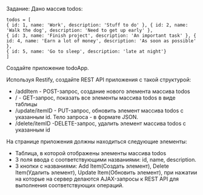  Задание:
Дано массив todos:
```
todos = [
{ id: 1, name: 'Work', description: 'Stuff to do' }, { id: 2, name: 'Walk the dog', description: 'Need to get up early' },
{ id: 3, name: 'Finish project', description: 'An important task' }, { id: 4, name: 'Earn a lot of money', description: 'As soon as possible' },
{ id: 5, name: 'Go to sleep', description: 'late at night'}
]
```
Создайте приложение todoApp.

Используя Restify, создайте REST API приложения с такой структурой:
* /addItem - POST-запрос, создание нового элемента массива todos
* / - GET-запрос, показать все элементы массива todos в виде таблицы
* /update/itemID - PUT-запрос, обновить элемент массива todos с указанным id. Тело
запроса - в формате JSON.
* /delete/itemID -DELETE-запрос, удалить элемент массива todos с указанным id

На странице приложения должны находиться следующие элементы:
* Таблица, в которой отображены элементы массива todos
* 3 поля ввода с соответствующими названиями: id, name, description.
* 3 кнопки с названиями: Add Item(Создать элемент), Delete Item(Удалить элемент),
Update Item(Обновить элемент), при нажатии на которые на сервер делаются AJAX-запросы к
REST API для выполнения соответствующих операций.

